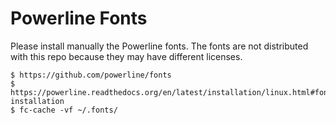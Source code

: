 # Powerline Fonts

Please install manually the Powerline fonts. The fonts are not distributed with
this repo because they may have different licenses.

```
$ https://github.com/powerline/fonts
$ https://powerline.readthedocs.org/en/latest/installation/linux.html#font-installation
$ fc-cache -vf ~/.fonts/
```
